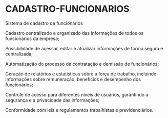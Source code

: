 # CADASTRO-FUNCIONARIOS
Sistema de cadastro de funcionários

Cadastro centralizado e organizado das informações de todos os funcionários da empresa;

Possibilidade de acessar, editar e atualizar informações de forma segura e centralizada;

Automatização do processo de contratação e demissão de funcionários;

Geração de relatórios e estatísticas sobre a força de trabalho, incluindo informações sobre remuneração, benefícios e desempenho dos funcionários;

Controle de acesso para diferentes níveis de usuários, garantindo a segurança e a privacidade das informações;

Conformidade com leis e regulamentos trabalhistas e previdenciários.
